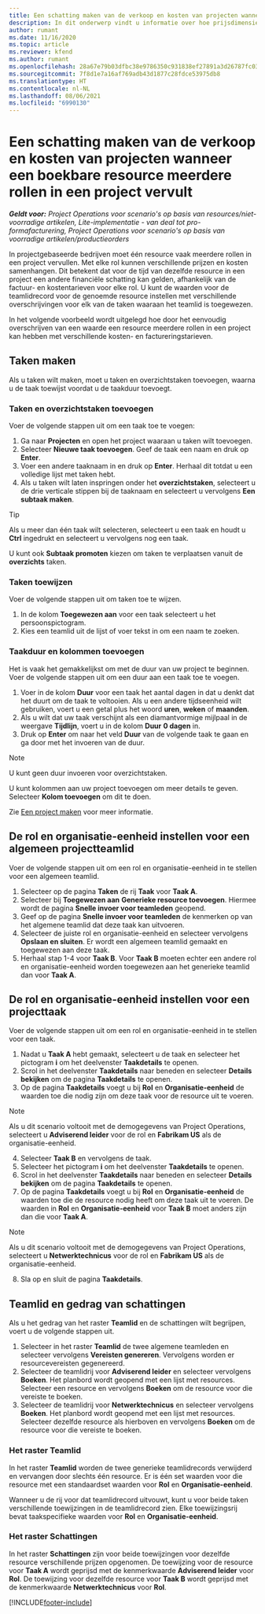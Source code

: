 ```yaml
---
title: Een schatting maken van de verkoop en kosten van projecten wanneer een boekbare resource meerdere rollen in een project vervult
description: In dit onderwerp vindt u informatie over hoe prijsdimensies kunnen worden gebruikt om prijs- en kostenschattingen te ondersteunen voor een resource die meerdere rollen in een project vervult.
author: rumant
ms.date: 11/16/2020
ms.topic: article
ms.reviewer: kfend
ms.author: rumant
ms.openlocfilehash: 28a67e79b03dfbc38e9786350c931838ef27891a3d26787fc0334e0572528228
ms.sourcegitcommit: 7f8d1e7a16af769adb43d1877c28fdce53975db8
ms.translationtype: HT
ms.contentlocale: nl-NL
ms.lasthandoff: 08/06/2021
ms.locfileid: "6990130"
---
```

# <a name="estimate-project-sales-and-costs-when-a-bookable-resource-fills-multiple-roles-on-a-project"></a>Een schatting maken van de verkoop en kosten van projecten wanneer een boekbare resource meerdere rollen in een project vervult 

_**Geldt voor:** Project Operations voor scenario's op basis van resources/niet-voorradige artikelen, Lite-implementatie - van deal tot pro-formafacturering, Project Operations voor scenario's op basis van voorradige artikelen/productieorders_ 

In projectgebaseerde bedrijven moet één resource vaak meerdere rollen in een project vervullen. Met elke rol kunnen verschillende prijzen en kosten samenhangen. Dit betekent dat voor de tijd van dezelfde resource in een project een andere financiële schatting kan gelden, afhankelijk van de factuur- en kostentarieven voor elke rol. U kunt de waarden voor de teamlidrecord voor de genoemde resource instellen met verschillende overschrijvingen voor elk van de taken waaraan het teamlid is toegewezen.

In het volgende voorbeeld wordt uitgelegd hoe door het eenvoudig overschrijven van een waarde een resource meerdere rollen in een project kan hebben met verschillende kosten- en factureringstarieven.

## <a name="create-tasks"></a>Taken maken
Als u taken wilt maken, moet u taken en overzichtstaken toevoegen, waarna u de taak toewijst voordat u de taakduur toevoegt. 

### <a name="add-tasks-and-summary-tasks"></a>Taken en overzichtstaken toevoegen
Voer de volgende stappen uit om een taak toe te voegen:

1. Ga naar **Projecten** en open het project waaraan u taken wilt toevoegen.
2. Selecteer **Nieuwe taak toevoegen**. Geef de taak een naam en druk op **Enter**.
3. Voer een andere taaknaam in en druk op **Enter**. Herhaal dit totdat u een volledige lijst met taken hebt.
3. Als u taken wilt laten inspringen onder het **overzichtstaken**, selecteert u de drie verticale stippen bij de taaknaam en selecteert u vervolgens **Een subtaak maken**. 

  > [!TIP]
  > Als u meer dan één taak wilt selecteren, selecteert u een taak en houdt u **Ctrl** ingedrukt en selecteert u vervolgens nog een taak.
  >
  > U kunt ook **Subtaak promoten** kiezen om taken te verplaatsen vanuit de **overzichts** taken.

### <a name="assign-tasks"></a>Taken toewijzen

Voer de volgende stappen uit om taken toe te wijzen.

1. In de kolom **Toegewezen aan** voor een taak selecteert u het persoonspictogram.
2. Kies een teamlid uit de lijst of voer tekst in om een naam te zoeken.

### <a name="add-task-duration-and-columns"></a>Taakduur en kolommen toevoegen

Het is vaak het gemakkelijkst om met de duur van uw project te beginnen. Voer de volgende stappen uit om een duur aan een taak toe te voegen.

1. Voer in de kolom **Duur** voor een taak het aantal dagen in dat u denkt dat het duurt om de taak te voltooien. Als u een andere tijdseenheid wilt gebruiken, voert u een getal plus het woord **uren**, **weken** of **maanden**.
2. Als u wilt dat uw taak verschijnt als een diamantvormige mijlpaal in de weergave **Tijdlijn**, voert u in de kolom **Duur** **0 dagen** in.
3. Druk op **Enter** om naar het veld **Duur** van de volgende taak te gaan en ga door met het invoeren van de duur.

  > [!NOTE]
  > U kunt geen duur invoeren voor overzichtstaken.

U kunt kolommen aan uw project toevoegen om meer details te geven. Selecteer **Kolom toevoegen** om dit te doen. 

Zie [Een project maken](https://support.microsoft.com/en-us/office/create-a-project-a5b5e823-fb2e-45fd-be00-7d84422d9749) voor meer informatie.

## <a name="set-up-the-role-and-organization-unit-for-a-generic-project-team-member"></a>De rol en organisatie-eenheid instellen voor een algemeen projectteamlid
Voer de volgende stappen uit om een rol en organisatie-eenheid in te stellen voor een algemeen teamlid.

1. Selecteer op de pagina **Taken** de rij **Taak** voor **Taak A**. 
2. Selecteer bij **Toegewezen aan** **Generieke resource toevoegen**. Hiermee wordt de pagina **Snelle invoer voor teamleden** geopend.
3. Geef op de pagina **Snelle invoer voor teamleden** de kenmerken op van het algemene teamlid dat deze taak kan uitvoeren.
4. Selecteer de juiste rol en organisatie-eenheid en selecteer vervolgens **Opslaan en sluiten**. Er wordt een algemeen teamlid gemaakt en toegewezen aan deze taak. 
5. Herhaal stap 1-4 voor **Taak B**. Voor **Taak B** moeten echter een andere rol en organisatie-eenheid worden toegewezen aan het generieke teamlid dan voor **Taak A**. 

## <a name="set-up-the-role-and-organization-unit-for-a-project-task"></a>De rol en organisatie-eenheid instellen voor een projecttaak
Voer de volgende stappen uit om een rol en organisatie-eenheid in te stellen voor een taak.

1. Nadat u **Taak A** hebt gemaakt, selecteert u de taak en selecteer het pictogram **i** om het deelvenster **Taakdetails** te openen. 
2. Scrol in het deelvenster **Taakdetails** naar beneden en selecteer **Details bekijken** om de pagina **Taakdetails** te openen.
3. Op de pagina **Taakdetails** voegt u bij **Rol** en **Organisatie-eenheid** de waarden toe die nodig zijn om deze taak voor de resource uit te voeren. 

  > [!NOTE]
  > Als u dit scenario voltooit met de demogegevens van Project Operations, selecteert u **Adviserend leider** voor de rol en **Fabrikam US** als de organisatie-eenheid.

4. Selecteer **Taak B** en vervolgens de taak.
5. Selecteer het pictogram **i** om het deelvenster **Taakdetails** te openen. 
6. Scrol in het deelvenster **Taakdetails** naar beneden en selecteer **Details bekijken** om de pagina **Taakdetails** te openen.
7. Op de pagina **Taakdetails** voegt u bij **Rol** en **Organisatie-eenheid** de waarden toe die de resource nodig heeft om deze taak uit te voeren. De waarden in **Rol** en **Organisatie-eenheid** voor **Taak B** moet anders zijn dan die voor **Taak A**. 

  > [!NOTE]
  > Als u dit scenario voltooit met de demogegevens van Project Operations, selecteert u **Netwerktechnicus** voor de rol en **Fabrikam US** als de organisatie-eenheid.

8. Sla op en sluit de pagina **Taakdetails**. 

## <a name="team-member-and-estimates-behavior"></a>Teamlid en gedrag van schattingen 
Als u het gedrag van het raster **Teamlid** en de schattingen wilt begrijpen, voert u de volgende stappen uit.

1. Selecteer in het raster **Teamlid** de twee algemene teamleden en selecteer vervolgens **Vereisten genereren**. Vervolgens worden er resourcevereisten gegenereerd. 
2. Selecteer de teamlidrij voor **Adviserend leider** en selecteer vervolgens **Boeken**. Het planbord wordt geopend met een lijst met resources. Selecteer een resource en vervolgens **Boeken** om de resource voor die vereiste te boeken.
3. Selecteer de teamlidrij voor **Netwerktechnicus** en selecteer vervolgens **Boeken**. Het planbord wordt geopend met een lijst met resources. Selecteer dezelfde resource als hierboven en vervolgens **Boeken** om de resource voor die vereiste te boeken.

### <a name="team-member-grid"></a>Het raster Teamlid 

In het raster **Teamlid** worden de twee generieke teamlidrecords verwijderd en vervangen door slechts één resource. Er is één set waarden voor die resource met een standaardset waarden voor **Rol** en **Organisatie-eenheid**.

Wanneer u de rij voor dat teamlidrecord uitvouwt, kunt u voor beide taken verschillende toewijzingen in de teamlidrecord zien. Elke toewijzingsrij bevat taakspecifieke waarden voor **Rol** en **Organisatie-eenheid**. 

### <a name="estimates-grid"></a>Het raster Schattingen 

In het raster **Schattingen** zijn voor beide toewijzingen voor dezelfde resource verschillende prijzen opgenomen. De toewijzing voor de resource voor **Taak A** wordt geprijsd met de kenmerkwaarde **Adviserend leider** voor **Rol**. De toewijzing voor dezelfde resource voor **Taak B** wordt geprijsd met de kenmerkwaarde **Netwerktechnicus** voor **Rol**.


[!INCLUDE[footer-include](../includes/footer-banner.md)]